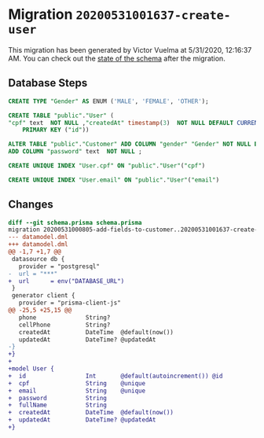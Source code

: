 # Migration `20200531001637-create-user`

This migration has been generated by Victor Vuelma at 5/31/2020, 12:16:37 AM.
You can check out the [state of the schema](./schema.prisma) after the migration.

## Database Steps

```sql
CREATE TYPE "Gender" AS ENUM ('MALE', 'FEMALE', 'OTHER');

CREATE TABLE "public"."User" (
"cpf" text  NOT NULL ,"createdAt" timestamp(3)  NOT NULL DEFAULT CURRENT_TIMESTAMP,"email" text  NOT NULL ,"fullName" text  NOT NULL ,"id" SERIAL,"password" text  NOT NULL ,"updatedAt" timestamp(3)   ,
    PRIMARY KEY ("id"))

ALTER TABLE "public"."Customer" ADD COLUMN "gender" "Gender" NOT NULL DEFAULT E'OTHER',
ADD COLUMN "password" text  NOT NULL ;

CREATE UNIQUE INDEX "User.cpf" ON "public"."User"("cpf")

CREATE UNIQUE INDEX "User.email" ON "public"."User"("email")
```

## Changes

```diff
diff --git schema.prisma schema.prisma
migration 20200531000805-add-fields-to-customer..20200531001637-create-user
--- datamodel.dml
+++ datamodel.dml
@@ -1,7 +1,7 @@
 datasource db {
   provider = "postgresql"
-  url = "***"
+  url      = env("DATABASE_URL")
 }
 generator client {
   provider = "prisma-client-js"
@@ -25,5 +25,15 @@
   phone              String?
   cellPhone          String?
   createdAt          DateTime  @default(now())
   updatedAt          DateTime? @updatedAt
-}
+}
+
+model User {
+  id                 Int       @default(autoincrement()) @id
+  cpf                String    @unique
+  email              String    @unique
+  password           String
+  fullName           String
+  createdAt          DateTime  @default(now())
+  updatedAt          DateTime? @updatedAt
+}
```


